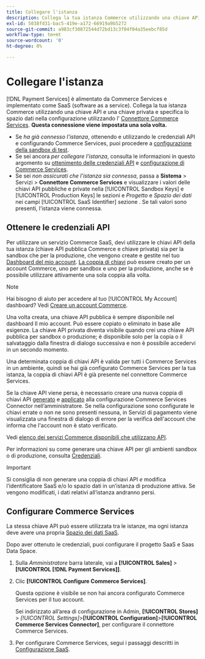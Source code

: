 ```yaml
---
title: Collegare l'istanza
description: Collega la tua istanza Commerce utilizzando una chiave API e una chiave privata e specifica lo spazio dati nella configurazione.
exl-id: 5038fd31-bac5-419e-a172-66919a9b5272
source-git-commit: a983cf30872544d72bd13c3f04f04a35eebcf85d
workflow-type: tm+mt
source-wordcount: '0'
ht-degree: 0%

---
```


# Collegare l&#39;istanza

[!DNL Payment Services] è alimentato da Commerce Services e implementato come SaaS (software as a service). Collega la tua istanza Commerce utilizzando una chiave API e una chiave privata e specifica lo spazio dati nella configurazione utilizzando l’ [Connettore Commerce Services](https://experienceleague.adobe.com/docs/commerce-merchant-services/user-guides/saas.html). **Questa connessione viene impostata una sola volta.**

* Se *ha già connesso l&#39;istanza*, ottenendo e utilizzando le credenziali API e configurando Commerce Services, puoi procedere a [configurazione della sandbox di test](https://experienceleague.adobe.com/docs/commerce-merchant-services/payment-services/get-started/sandbox.html).
* Se sei ancora *per collegare l’istanza*, consulta le informazioni in questo argomento su [ottenimento delle credenziali API](#obtain-api-credentials) e [configurazione di Commerce Services](#configure-commerce-services).
* Se sei *non assicurati che l&#39;istanza sia connessa*, passa a **Sistema** > Servizi > **Connettore Commerce Services** e visualizzare i valori delle chiavi API pubbliche e private nella [!UICONTROL Sandbox Keys] e [!UICONTROL Production Keys] le sezioni e *Progetto* e *Spazio dei dati* nei campi [!UICONTROL SaaS Identifier] sezione . Se tali valori sono presenti, l’istanza viene connessa.

## Ottenere le credenziali API

Per utilizzare un servizio Commerce SaaS, devi utilizzare le chiavi API della tua istanza (chiave API pubblica Commerce e chiave privata) sia per la sandbox che per la produzione, che vengono create e gestite nel tuo [Dashboard del mio account](https://account.magento.com/customer/account/login). [La coppia di chiavi](https://docs.magento.com/user-guide/configuration/services/saas.html) può essere creato per un account Commerce, uno per sandbox e uno per la produzione, anche se è possibile utilizzare attivamente una sola coppia alla volta.

>[!NOTE]
>
>Hai bisogno di aiuto per accedere al tuo [!UICONTROL My Account] dashboard? Vedi [Creare un account Commerce](https://docs.magento.com/user-guide/magento/magento-account-create.html).

Una volta creata, una chiave API pubblica è sempre disponibile nel dashboard Il mio account. Può essere copiato o eliminato in base alle esigenze. La chiave API privata diventa visibile quando crei una chiave API pubblica per sandbox o produzione; è disponibile solo per la copia o il salvataggio dalla finestra di dialogo successiva e non è possibile accedervi in un secondo momento.

Una determinata coppia di chiavi API è valida per tutti i Commerce Services in un ambiente, quindi se hai già configurato Commerce Services per la tua istanza, la coppia di chiavi API è già presente nel connettore Commerce Services.

Se la chiave API viene persa, è necessario creare una nuova coppia di chiavi API [generato](https://experienceleague.adobe.com/docs/commerce-merchant-services/payment-services/get-started/connect.html#generate-an-api-key-and-private-key) e [applicato](https://experienceleague.adobe.com/docs/commerce-merchant-services/payment-services/get-started/connect.html#configure-saas-project) alla configurazione Commerce Services Connector nell’amministratore. Se nella configurazione sono configurate le chiavi errate o non ne sono presenti nessuna, in Servizi di pagamento viene visualizzata una finestra di dialogo di errore per la verifica dell&#39;account che informa che l&#39;account non è stato verificato.

Vedi [elenco dei servizi Commerce disponibili che utilizzano API](https://docs.magento.com/user-guide/system/saas.html#available-services).

Per informazioni su come generare una chiave API per gli ambienti sandbox o di produzione, consulta [Credenziali](https://experienceleague.adobe.com/docs/commerce-merchant-services/user-guides/saas.html#apikey).

>[!IMPORTANT]
>Si consiglia di non generare una coppia di chiavi API *e* modifica l’identificatore SaaS e/o lo spazio dati in un’istanza di produzione attiva. Se vengono modificati, i dati relativi all’istanza andranno persi.

## Configurare Commerce Services

La stessa chiave API può essere utilizzata tra le istanze, ma ogni istanza deve avere una propria [Spazio dei dati SaaS](https://experienceleague.adobe.com/docs/commerce-merchant-services/user-guides/saas.html#saasenv).

Dopo aver ottenuto le credenziali, puoi configurare il progetto SaaS e Saas Data Space.

1. Sulla _Amministratore_ barra laterale, vai a **[!UICONTROL Sales]** > **[!UICONTROL [!DNL Payment Services]]**.
1. Clic **[!UICONTROL Configure Commerce Services]**.

   Questa opzione è visibile se non hai ancora configurato Commerce Services per il tuo account.

   Sei indirizzato all’area di configurazione in Admin, **[!UICONTROL Stores]** > _[!UICONTROL Settings]_>**[!UICONTROL Configuration]**>**[!UICONTROL Commerce Services Connector]**, per configurare il connettore Commerce Services.

1. Per configurare Commerce Services, segui i passaggi descritti in [Configurazione SaaS](https://experienceleague.adobe.com/docs/commerce-merchant-services/payment-services/get-started/connect.html#configure-commerce-services).
